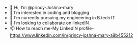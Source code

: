 - 👋 Hi, I’m @princy-Joshna-mary
- 👀 I’m interested in coding and blogging
- 🌱 I’m currently pursuing my engineering in B.tech IT
- 💞️ I’m looking to collaborate on linkedIN
- 📫 How to reach me-My LinkedIN profile- https://www.linkedin.com/in/princy-joshna-mary-a8b455212

<!---
princy-Joshna-mary/princy-Joshna-mary is a ✨ special ✨ repository because its `README.md` (this file) appears on your GitHub profile.
You can click the Preview link to take a look at your changes.
--->
